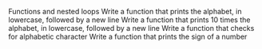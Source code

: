 Functions and nested loops
Write a function that prints the alphabet, in lowercase, followed by a new line
Write a function that prints 10 times the alphabet, in lowercase, followed by a new line
Write a function that checks for alphabetic character
Write a function that prints the sign of a number
